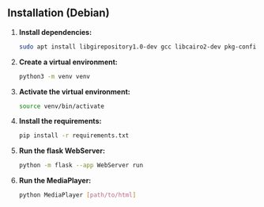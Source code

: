 ## Installation (Debian)

1. **Install dependencies:**
    ```bash
    sudo apt install libgirepository1.0-dev gcc libcairo2-dev pkg-config python3-dev gir1.2-gtk-4.0
    ```

2. **Create a virtual environment:**
    ```bash
    python3 -m venv venv
    ```

3. **Activate the virtual environment:**
    ```bash
    source venv/bin/activate
    ```

4. **Install the requirements:**
    ```bash
    pip install -r requirements.txt
    ```

5. **Run the flask WebServer:**
    ```bash
    python -m flask --app WebServer run
    ```

6. **Run the MediaPlayer:**
    ```bash
    python MediaPlayer [path/to/html]
    ```
